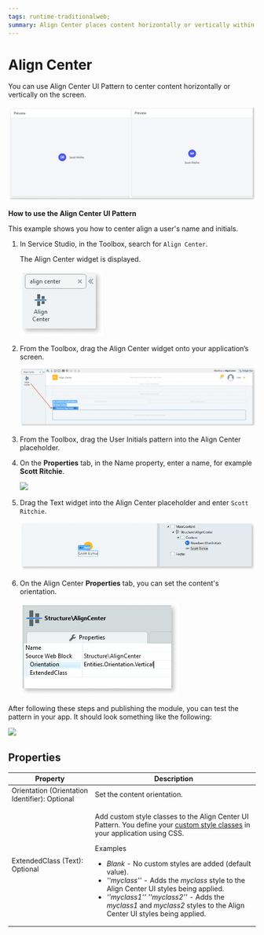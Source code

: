 ```yaml
---
tags: runtime-traditionalweb; 
summary: Align Center places content horizontally or vertically within a container.
---
```


# Align Center

You can use Align Center UI Pattern to center content horizontally or vertically on the screen. 

![](<images/aligncenter-image-10.png>)

**How to use the Align Center UI Pattern**

This example shows you how to center align a user's name and initials.

1. In Service Studio, in the Toolbox, search for `Align Center`. 

    The Align Center widget is displayed.

    ![](<images/aligncenter-image-11.png>)

1. From the Toolbox, drag the Align Center widget onto your application’s screen.
    
    ![](<images/aligncenter-image-12.png>)
   
1. From the Toolbox, drag the User Initials pattern into the Align Center placeholder.

1. On the **Properties** tab, in the Name property, enter a name, for example **Scott Ritchie**.

    ![](<images/aligncenter-image-1.png>)

1. Drag the Text widget into the Align Center placeholder and enter  ``Scott Ritchie``.

    ![](<images/aligncenter-image-2.png>)

1. On the Align Center **Properties** tab, you can set the content's orientation.

    ![](<images/aligncenter-image-13.png>)

After following these steps and publishing the module, you can test the pattern in your app. It should look something like the following:
   
![](<images/aligncenter-image-3.png>)

## Properties

| **Property** |  **Description** |  
|---|---|
| Orientation (Orientation Identifier): Optional | Set the content orientation. | 
| ExtendedClass (Text): Optional  | <p>Add custom style classes to the Align Center UI Pattern. You define your [custom style classes](../../../../../develop/ui/look-feel/css.md) in your application using CSS.</p> <p>Examples <ul><li>_Blank_ - No custom styles are added (default value).</li><li>_''myclass''_ - Adds the _myclass_ style to the Align Center UI styles being applied.</li><li>_''myclass1'' ''myclass2''_ - Adds the _myclass1_ and _myclass2_ styles to the Align Center UI styles being applied.</li></ul></p> |



